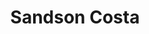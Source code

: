 ---
title: Sandson Costa
description: Senior Cybersecurity Consultant
images:
  - https://media.licdn.com/dms/image/v2/C4E03AQG1ijVuqWP5mw/profile-displayphoto-shrink_200_200/profile-displayphoto-shrink_200_200/0/1572869751467?e=1732752000&v=beta&t=p72NbGQyfBo-VJ8jTyFLTUux0G5FEt-NbH8AIbq0L1Q
socials:
  github: sandsoncosta
  # paypal: sandsoncosta
  linkedin: sandsoncosta
---